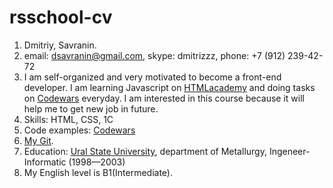 # rsschool-cv
1. Dmitriy, Savranin.
2. email: dsavranin@gmail.com, skype: dmitrizzz, phone: +7 (912) 239-42-72
3. I am self-organized and very motivated to become a front-end developer. I am learning Javascript on [HTMLacademy](https://htmlacademy.ru/profile/id1360599) and doing tasks on [Codewars](https://www.codewars.com/users/savranin) everyday. I am interested in this course because it will help me to get new job in future.
4. Skills: HTML, CSS, 1C
5. Code examples: [Codewars](https://www.codewars.com/users/savranin/completed_solutions)
6. [My Git](https://github.com/savranin).
7. Education: [Ural State University](https://urfu.ru/ru/), department of Metallurgy, Ingeneer-Informatic (1998—2003)
8. My English level is B1(Intermediate).

